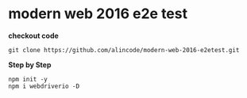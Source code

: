 # modern web 2016 e2e test

**checkout code**

```
git clone https://github.com/alincode/modern-web-2016-e2etest.git
```

**Step by Step**

```
npm init -y
npm i webdriverio -D
```
